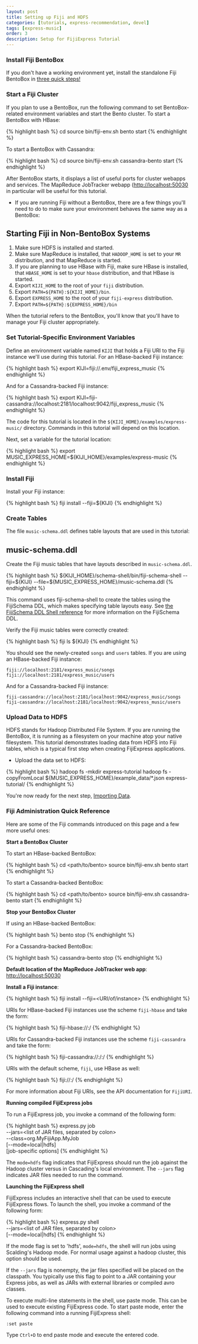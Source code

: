 ```yaml
---
layout: post
title: Setting up Fiji and HDFS
categories: [tutorials, express-recommendation, devel]
tags: [express-music]
order: 3
description: Setup for FijiExpress Tutorial
---
```


### Install Fiji BentoBox

If you don't have a working environment yet, install the standalone Fiji BentoBox in [three quick
steps!](http://www.fiji.org/#tryit)

### Start a Fiji Cluster

If you plan to use a BentoBox, run the following command to set BentoBox-related environment
variables and start the Bento cluster.  To start a BentoBox with HBase:

<div class="userinput">
{% highlight bash %}
cd <path/to/bento>
source bin/fiji-env.sh
bento start
{% endhighlight %}
</div>

To start a BentoBox with Cassandra:

<div class="userinput">
{% highlight bash %}
cd <path/to/bento>
source bin/fiji-env.sh
cassandra-bento start
{% endhighlight %}
</div>

After BentoBox starts, it displays a list of useful ports for cluster webapps and services.  The
MapReduce JobTracker webapp ([http://localhost:50030](http://localhost:50030) in particular will be
useful for this tutorial.


-  If you are running Fiji without a BentoBox, there are a few things you'll need to do to make sure
   your environment behaves the same way as a BentoBox:


<div id="accordion-container">
  <h2 class="accordion-header">Starting Fiji in Non-BentoBox Systems </h2>
  <div class="accordion-content">
<ol>
<li>Make sure HDFS is installed and started.</li>
<li>Make sure MapReduce is installed, that <code>HADOOP_HOME</code> is set to your
	<code>MR</code> distribution, and that MapReduce is started.</li>
<li>If you are planning to use HBase with Fiji, make sure HBase is installed, that
  <code>HBASE_HOME</code> is set to your <code>hbase</code> distribution, and that HBase is
  started.</li>
<li>Export <code>KIJI_HOME</code> to the root of your <code>fiji</code> distribution.</li>
<li>Export <code>PATH=${PATH}:${KIJI_HOME}/bin</code>.</li>
<li>Export <code>EXPRESS_HOME</code> to the root of your <code>fiji-express</code> distribution.</li>
<li>Export <code>PATH=${PATH}:${EXPRESS_HOME}/bin</code></li>
</ol>
  </div>
</div>

When the tutorial refers to the BentoBox, you'll know that you'll have to manage your
Fiji cluster appropriately.

### Set Tutorial-Specific Environment Variables

Define an environment variable named `KIJI` that holds a Fiji URI to the Fiji
instance we'll use during this tutorial.  For an HBase-backed Fiji instance:

<div class="userinput">
{% highlight bash %}
export KIJI=fiji://.env/fiji_express_music
{% endhighlight %}
</div>

And for a Cassandra-backed Fiji instance:

<div class="userinput">
{% highlight bash %}
export KIJI=fiji-cassandra://localhost:2181/localhost:9042/fiji_express_music
{% endhighlight %}
</div>

The code for this tutorial is located in the `${KIJI_HOME}/examples/express-music/` directory.
Commands in this tutorial will depend on this location.

Next, set a variable for the tutorial location:

<div class="userinput">
{% highlight bash %}
export MUSIC_EXPRESS_HOME=${KIJI_HOME}/examples/express-music
{% endhighlight %}
</div>

### Install Fiji

Install your Fiji instance:

<div class="userinput">
{% highlight bash %}
fiji install --fiji=${KIJI}
{% endhighlight %}
</div>

### Create Tables

The file `music-schema.ddl` defines table layouts that are used in this tutorial:
<div id="accordion-container">
  <h2 class="accordion-header"> music-schema.ddl </h2>
  <div class="accordion-content">
    <script src="http://gist-it.appspot.com/github/fijiproject/fiji-express-music/raw/{{site.music_express_devel_branch}}/src/main/resources/org/fiji/express/music/music-schema.ddl"> </script>
  </div>
</div>

Create the Fiji music tables that have layouts described in `music-schema.ddl`.

<div class="userinput">
{% highlight bash %}
${KIJI_HOME}/schema-shell/bin/fiji-schema-shell --fiji=${KIJI} --file=${MUSIC_EXPRESS_HOME}/music-schema.ddl
{% endhighlight %}
</div>

This command uses fiji-schema-shell
to create the tables using the FijiSchema DDL, which makes specifying table layouts easy.
See [the FijiSchema DDL Shell reference]({{site.userguide_schema_devel}}/schema-shell-ddl-ref)
for more information on the FijiSchema DDL.

Verify the Fiji music tables were correctly created:

<div class="userinput">
{% highlight bash %}
fiji ls ${KIJI}
{% endhighlight %}
</div>

You should see the newly-created `songs` and `users` tables.  If you are using an HBase-backed Fiji
instance:

    fiji://localhost:2181/express_music/songs
    fiji://localhost:2181/express_music/users

And for a Cassandra-backed Fiji instance:

    fiji-cassandra://localhost:2181/localhost:9042/express_music/songs
    fiji-cassandra://localhost:2181/localhost:9042/express_music/users

### Upload Data to HDFS

HDFS stands for Hadoop Distributed File System.  If you are running the BentoBox,
it is running as a filesystem on your machine atop your native filesystem.
This tutorial demonstrates loading data from HDFS into Fiji tables, which is a typical
first step when creating FijiExpress applications.

*  Upload the data set to HDFS:

<div class="userinput">
{% highlight bash %}
hadoop fs -mkdir express-tutorial
hadoop fs -copyFromLocal ${MUSIC_EXPRESS_HOME}/example_data/*.json express-tutorial/
{% endhighlight %}
</div>

You're now ready for the next step, [Importing Data](../express-importing-data).

### Fiji Administration Quick Reference

Here are some of the Fiji commands introduced on this page and a few more useful ones:

**Start a BentoBox Cluster**

To start an HBase-backed BentoBox:

{% highlight bash %}
cd <path/to/bento>
source bin/fiji-env.sh
bento start
{% endhighlight %}

To start a Cassandra-backed BentoBox:

{% highlight bash %}
cd <path/to/bento>
source bin/fiji-env.sh
cassandra-bento start
{% endhighlight %}

**Stop your BentoBox Cluster**

If using an HBase-backed BentoBox:

{% highlight bash %}
bento stop
{% endhighlight %}

For a Cassandra-backed BentoBox:

{% highlight bash %}
cassandra-bento stop
{% endhighlight %}

**Default location of the MapReduce JobTracker web app**:
[http://localhost:50030](http://localhost:50030)

**Install a Fiji instance**:

{% highlight bash %}
fiji install --fiji=<URI/of/instance>
{% endhighlight %}

URIs for HBase-backed Fiji instances use the scheme `fiji-hbase` and take the form:

{% highlight bash %}
fiji-hbase://<zookeeper host>:<zookeeper port>/<instance name>
{% endhighlight %}

URIs for Cassandra-backed Fiji instances use the scheme `fiji-cassandra` and take the form:

{% highlight bash %}
fiji-cassandra://<zookeeper host>:<zookeeper port>/<cassandra host>:<cassandra native transport port>/<instance name>
{% endhighlight %}

URIs with the default scheme, `fiji`, use HBase as well:

{% highlight bash %}
fiji://<zookeeper host>:<zookeeper port>/<instance name>
{% endhighlight %}

For more information about Fiji URIs, see the API documentation for `FijiURI`.

**Running compiled FijiExpress jobs**

To run a FijiExpress job, you invoke a command of the following form:

{% highlight bash %}
express.py job \
    --jars=<list of JAR files, separated by colon> \
    --class=org.MyFijiApp.MyJob \
    [--mode=local|hdfs] \
    [job-specific options]
{% endhighlight %}

The `mode=hdfs` flag indicates that FijiExpress should run the job against the Hadoop cluster
versus in Cascading's local environment.  The `--jars` flag indicates JAR files needed
to run the command.

**Launching the FijiExpress shell**

FijiExpress includes an interactive shell that can be used to execute FijiExpress flows. To launch
the shell, you invoke a command of the following form:

{% highlight bash %}
express.py shell \
    --jars=<list of JAR files, separated by colon> \
    [--mode=local|hdfs]
{% endhighlight %}

If the mode flag is set to 'hdfs', `mode=hdfs`, the shell will run jobs using Scalding's Hadoop
mode. For normal usage against a hadoop cluster, this option should be used.

If the `--jars` flag is nonempty, the jar files specified will be placed on the classpath.  You
typically use this flag to point to a JAR containing your Express jobs, as well as JARs with
external libraries or compiled avro classes.

To execute multi-line statements in the shell, use paste mode. This can be used to execute existing
FijiExpress code. To start paste mode, enter the following command into a running FijiExpress shell:

    :set paste

Type `Ctrl+D` to end paste mode and execute the entered code.
